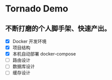 # Tornado Demo

## 不断打磨的个人脚手架、快速产出。
- [x] Docker 开发环境
- [x] 项目结构
- [x] 本机自动部署 docker-compose
- [ ] 路由设计
- [ ] 数据库设计
- [ ] 缓存设计
